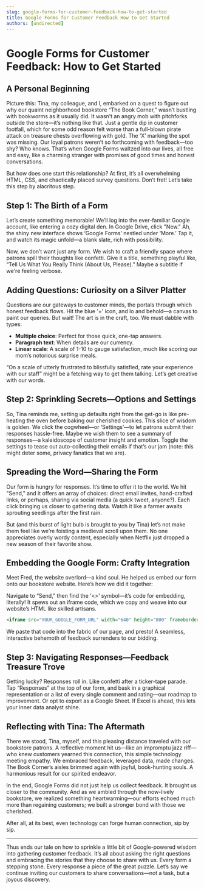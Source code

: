 ```yaml
---
slug: google-forms-for-customer-feedback-how-to-get-started
title: Google Forms for Customer Feedback How to Get Started
authors: [undirected]
---
```



# Google Forms for Customer Feedback: How to Get Started

## A Personal Beginning

Picture this: Tina, my colleague, and I, embarked on a quest to figure out why our quaint neighborhood bookstore “The Book Corner,” wasn’t bustling with bookworms as it usually did. It wasn’t an angry mob with pitchforks outside the store—it’s nothing like that. Just a gentle dip in customer footfall, which for some odd reason felt worse than a full-blown pirate attack on treasure chests overflowing with gold. The ‘X’ marking the spot was missing. Our loyal patrons weren’t so forthcoming with feedback—too shy? Who knows. That’s when Google Forms waltzed into our lives, all free and easy, like a charming stranger with promises of good times and honest conversations.

But how does one start this relationship? At first, it’s all overwhelming HTML, CSS, and chaotically placed survey questions. Don’t fret! Let’s take this step by alacritous step.

## Step 1: The Birth of a Form

Let’s create something memorable! We’ll log into the ever-familiar Google account, like entering a cozy digital den. In Google Drive, click "New." Ah, the shiny new interface shows ‘Google Forms’ nestled under ‘More.’ Tap it, and watch its magic unfold—a blank slate, rich with possibility.

Now, we don’t want just any form. We wish to craft a friendly space where patrons spill their thoughts like confetti. Give it a title, something playful like, “Tell Us What You Really Think (About Us, Please).” Maybe a subtitle if we're feeling verbose.

## Adding Questions: Curiosity on a Silver Platter

Questions are our gateways to customer minds, the portals through which honest feedback flows. Hit the blue '+' icon, and lo and behold—a canvas to paint our queries. But wait! The art is in the craft, too. We must dabble with types: 

- **Multiple choice**: Perfect for those quick, one-tap answers.
- **Paragraph text**: When details are our currency.
- **Linear scale**: A scale of 1-10 to gauge satisfaction, much like scoring our mom’s notorious surprise meals.

“On a scale of utterly frustrated to blissfully satisfied, rate your experience with our staff” might be a fetching way to get them talking. Let’s get creative with our words.

## Step 2: Sprinkling Secrets—Options and Settings

So, Tina reminds me, setting up defaults right from the get-go is like pre-heating the oven before baking our cherished cookies. This slice of wisdom is golden. We click the cogwheel—or ‘Settings’—to let patrons submit their responses hassle-free. Maybe we wish them to see a summary of responses—a kaleidoscope of customer insight and emotion. Toggle the settings to tease out auto-collecting their emails if that’s our jam (note: this might deter some, privacy fanatics that we are).

## Spreading the Word—Sharing the Form

Our form is hungry for responses. It’s time to offer it to the world. We hit "Send," and it offers an array of choices: direct email invites, hand-crafted links, or perhaps, sharing via social media (a quick tweet, anyone?). Each click bringing us closer to gathering data. Watch it like a farmer awaits sprouting seedlings after the first rain.

But (and this burst of light bulb is brought to you by Tina) let’s not make them feel like we’re foisting a medieval scroll upon them. No one appreciates overly wordy content, especially when Netflix just dropped a new season of their favorite show.

## Embedding the Google Form: Crafty Integration

Meet Fred, the website overlord—a kind soul. He helped us embed our form onto our bookstore website. Here’s how we did it together: 

Navigate to “Send,” then find the ‘<>’ symbol—it’s code for embedding, literally! It spews out an iframe code, which we copy and weave into our website’s HTML like skilled artisans.

```html
<iframe src="YOUR_GOOGLE_FORM_URL" width="640" height="800" frameborder="0" marginheight="0" marginwidth="0">Loading…</iframe>
```

We paste that code into the fabric of our page, and presto! A seamless, interactive behemoth of feedback surrenders to our bidding.

## Step 3: Navigating Responses—Feedback Treasure Trove

Getting lucky? Responses roll in. Like confetti after a ticker-tape parade. Tap “Responses” at the top of our form, and bask in a graphical representation or a list of every single comment and rating—our roadmap to improvement. Or opt to export as a Google Sheet. If Excel is ahead, this lets your inner data analyst shine.

## Reflecting with Tina: The Aftermath

There we stood, Tina, myself, and this pleasing distance traveled with our bookstore patrons. A reflective moment hit us—like an impromptu jazz riff—who knew customers yearned this connection, this simple technology meeting empathy. We embraced feedback, leveraged data, made changes. The Book Corner’s aisles brimmed again with joyful, book-hunting souls. A harmonious result for our spirited endeavor.

In the end, Google Forms did not just help us collect feedback. It brought us closer to the community. And as we ambled through the now-lively bookstore, we realized something heartwarming—our efforts echoed much more than regaining customers; we built a stronger bond with those we cherished. 

After all, at its best, even technology can forge human connection, sip by sip.

---

Thus ends our tale on how to sprinkle a little bit of Google-powered wisdom into gathering customer feedback. It’s all about asking the right questions and embracing the stories that they choose to share with us. Every form a stepping stone. Every response a piece of the great puzzle. Let’s say we continue inviting our customers to share conversations—not a task, but a joyous discovery.